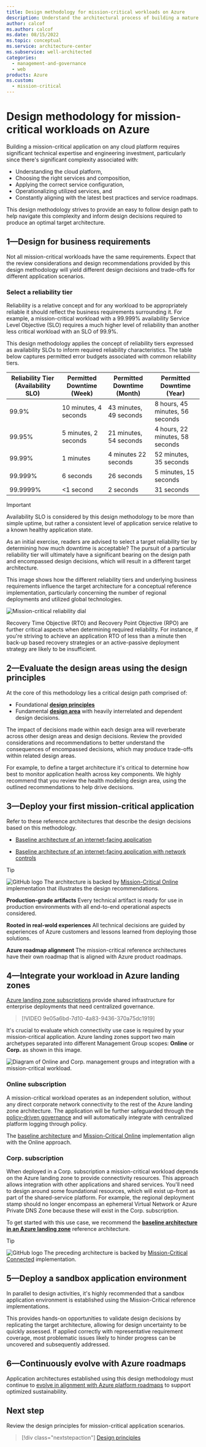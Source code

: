 ```yaml
---
title: Design methodology for mission-critical workloads on Azure
description: Understand the architectural process of building a mature mission-critical application on Microsoft Azure.
author: calcof
ms.author: calcof
ms.date: 08/15/2022
ms.topic: conceptual
ms.service: architecture-center
ms.subservice: well-architected
categories:
  - management-and-governance
  - web
products: Azure
ms.custom:
  - mission-critical
---
```


# Design methodology for mission-critical workloads on Azure

Building a mission-critical application on any cloud platform requires significant technical expertise and engineering investment, particularly since there's significant complexity associated with:

- Understanding the cloud platform,
- Choosing the right services and composition,
- Applying the correct service configuration, 
- Operationalizing utilized services, and
- Constantly aligning with the latest best practices and service roadmaps.

This design methodology strives to provide an easy to follow design path to help navigate this complexity and inform design decisions required to produce an optimal target architecture.

## 1&mdash;Design for business requirements

Not all mission-critical workloads have the same requirements. Expect that the review considerations and design recommendations provided by this design methodology will yield different design decisions and trade-offs for different application scenarios.

### Select a reliability tier

Reliability is a relative concept and for any workload to be appropriately reliable it should reflect the business requirements surrounding it. For example, a mission-critical workload with a 99.999% availability Service Level Objective (SLO) requires a much higher level of reliability than another less critical workload with an SLO of 99.9%. 

This design methodology applies the concept of reliability tiers expressed as availability SLOs to inform required reliability characteristics. The table below captures permitted error budgets associated with common reliability tiers.  

|Reliability Tier (Availability SLO)|Permitted Downtime (Week)|Permitted Downtime (Month)|Permitted Downtime (Year)|
|--|--|--|--|
|99.9%|10 minutes, 4 seconds|43 minutes, 49 seconds|8 hours, 45 minutes, 56 seconds|
|99.95%|5 minutes, 2 seconds|21 minutes, 54 seconds|4 hours, 22 minutes, 58 seconds|
|99.99%|1 minutes|4 minutes 22 seconds|52 minutes, 35 seconds|
|99.999%|6 seconds|26 seconds|5 minutes, 15 seconds|
|99.9999%|<1 second|2 seconds|31 seconds|

> [!IMPORTANT]
> Availability SLO is considered by this design methodology to be more than simple uptime, but rather a consistent level of application service relative to a known healthy application state.

As an initial exercise, readers are advised to select a target reliability tier by determining how much downtime is acceptable? The pursuit of a particular reliability tier will ultimately have a significant bearing on the design path and encompassed design decisions, which will result in a different target architecture. 

This image shows how the different reliability tiers and underlying business requirements influence the target architecture for a conceptual reference implementation, particularly concerning the number of regional deployments and utilized global technologies.

![Mission-critical reliability dial](./images/mission-critical-slo.gif "Mission-critical reliability dial")

Recovery Time Objective (RTO) and Recovery Point Objective (RPO) are further critical aspects when determining required reliability. For instance, if you're striving to achieve an application RTO of less than a minute then back-up based recovery strategies or an active-passive deployment strategy are likely to be insufficient. 

## 2&mdash;Evaluate the design areas using the design principles

At the core of this methodology lies a critical design path comprised of:

- Foundational **[design principles](mission-critical-design-principles.md)**
- Fundamental **[design area](mission-critical-overview.md#what-are-the-key-design-areas)** with heavily interrelated and dependent design decisions.

The impact of decisions made within each design area will reverberate across other design areas and design decisions. Review the provided considerations and recommendations to better understand the consequences of encompassed decisions, which may produce trade-offs within related design areas. 

For example, to define a target architecture it's critical to determine how best to monitor application health across key components. We highly recommend that you review the health modeling design area, using the outlined recommendations to help drive decisions.

## 3&mdash;Deploy your first mission-critical application

Refer to these reference architectures that describe the design decisions based on this methodology.

- [Baseline architecture of an internet-facing application](/azure/architecture/reference-architectures/containers/aks-mission-critical/mission-critical-intro)

- [Baseline architecture of an internet-facing application with network controls](/azure/architecture/reference-architectures/containers/aks-mission-critical/mission-critical-network-architecture)

> [!TIP]
> ![GitHub logo](./../_images/github.svg) The architecture is backed by [Mission-Critical Online](https://github.com/Azure/Mission-Critical-Online) implementation that illustrates the design recommendations.

**Production-grade artifacts** Every technical artifact is ready for use in production environments with all end-to-end operational aspects considered.

**Rooted in real-wold experiences** All technical decisions are guided by experiences of Azure customers and lessons learned from deploying those solutions.

**Azure roadmap alignment** The mission-critical reference architectures have their own roadmap that is aligned with Azure product roadmaps.

## 4&mdash;Integrate your workload in Azure landing zones

[Azure landing zone subscriptions](/azure/cloud-adoption-framework/ready/landing-zone/) provide shared infrastructure for enterprise deployments that need centralized governance. 

> [!VIDEO 9e05a6bd-7d10-4a83-9436-370a75dc1919]

It's crucial to evaluate which connectivity use case is required by your mission-critical application. Azure landing zones support two main archetypes separated into different Management Group scopes: **Online** or **Corp.** as shown in this image.

![Diagram of Online and Corp. management groups and integration with a mission-critical workload.](./images/mission-critical-landing-zones.gif)

### Online subscription

A mission-critical workload operates as an independent solution, without any direct corporate network connectivity to the rest of the Azure landing zone architecture. The application will be further safeguarded through the [policy-driven governance](/azure/cloud-adoption-framework/ready/enterprise-scale/dine-guidance) and will automatically integrate with centralized platform logging through policy.

The [baseline architecture](/azure/architecture/reference-architectures/containers/aks-mission-critical/mission-critical-intro) and [Mission-Critical Online](https://github.com/Azure/Mission-Critical-Online) implementation align with the Online approach. 

### Corp. subscription

When deployed in a Corp. subscription a mission-critical workload depends on the Azure landing zone to provide connectivity resources. This approach allows integration with other applications and shared services. You'll need to design around  some foundational resources, which will exist up-front as part of the shared-service platform. For example, the regional deployment stamp should no longer encompass an ephemeral Virtual Network or Azure Private DNS Zone because these will exist in the Corp. subscription.

To get started with this use case, we recommend the [**baseline architecture in an Azure landing zone**](/azure/architecture/reference-architectures/containers/aks-mission-critical/mission-critical-landing-zone) reference architecture. 

> [!TIP]
> ![GitHub logo](./../_images/github.svg) The preceding architecture is backed by [Mission-Critical Connected](https://github.com/Azure/Mission-Critical-Connected) implementation.


## 5&mdash;Deploy a sandbox application environment

In parallel to design activities, it's highly recommended that a sandbox application environment is established using the Mission-Critical reference implementations.

This provides hands-on opportunities to validate design decisions by replicating the target architecture, allowing for design uncertainty to be quickly assessed. If applied correctly with representative requirement coverage, most problematic issues likely to hinder progress can be uncovered and subsequently addressed.

## 6&mdash;Continuously evolve with Azure roadmaps

Application architectures established using this design methodology must continue to [evolve in alignment with Azure platform roadmaps](/azure/architecture/guide/design-principles/design-for-evolution) to support optimized sustainability.

## Next step

Review the design principles for mission-critical application scenarios.

> [!div class="nextstepaction"]
> [Design principles](mission-critical-design-principles.md)
